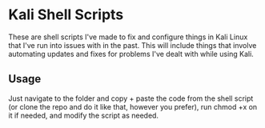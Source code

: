 # Kali Shell Scripts
These are shell scripts I've made to fix and configure things in Kali Linux that I've run into issues with in the past. This will include things that involve automating updates and fixes for problems I've dealt with while using Kali.

## Usage
Just navigate to the folder and copy + paste the code from the shell script (or clone the repo and do it like that, however you prefer), run chmod +x on it if needed, and modify the script as needed.
